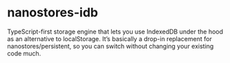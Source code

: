 # nanostores-idb
TypeScript-first storage engine that lets you use IndexedDB under the hood as an alternative to localStorage. It’s basically a drop-in replacement for nanostores/persistent, so you can switch without changing your existing code much.
